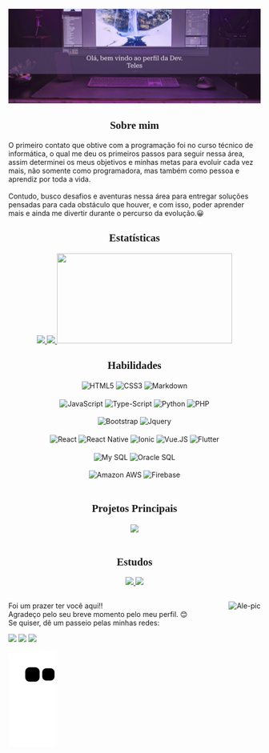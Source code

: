 ![HEADER](https://github.com/alliliumm/Alessandra-Teles/blob/main/Header.png)

<!--  
<div class="head">
  <img src="https://github.com/alliliumm/Alessandra-Teles/blob/main/Header.png">
  <br><br>
 <div align="center">
    <img height="80" width="80" src="https://github.com/alliliumm/Alessandra-Teles/blob/main/loading-done(2).gif">
  </div>
</div> -->

<div class="body">
  <div class="header">
  <div class="start-text">
    <div>
      <h2 align="center" style="font-family:Times" >Sobre mim</h2>
      <p>O primeiro contato que obtive com a programação foi no curso técnico de informática, o qual me deu os primeiros passos para seguir nessa área, assim determinei os meus objetivos e minhas metas para evoluir cada vez mais, não somente como programadora, mas também como pessoa e aprendiz por toda a vida. <br><br>
      Contudo, busco desafios e aventuras nessa área para entregar soluções pensadas para cada obstáculo que houver, e com isso, poder aprender mais e ainda me divertir durante o percurso da evolução.&#128512;
      </p>
    </div>
  </div>
  </div>


  <div class="main">

  <div>
    <h2 align="center" style="font-family:Times" >Estatísticas</h2>
  </div>

  <div class="git-status" align="center">
    <a href="https://github.com/alliliumm">
    <img height="180em" src="https://streak-stats.demolab.com?user=alliliumm&theme=bear&locale=pt_BR&date_format=j%20M%5B%20Y%5D&mode=weekly&background=000000&border=00A7EB&dates=FFFFFF"/>
    <img height="180em" src="https://github-readme-stats-git-masterrstaa-rickstaa.vercel.app/api/top-langs/?username=alliliumm&layout=compact&langs_count=8&bg_color=000&border_color=30A3DC&title_color=E03C8A&text_color=FFFFFF"/>
    </a>
    <a href="https://wakatime.com/@alliliumm">
    <img height="180em" width="350px" src="https://github-readme-stats.vercel.app/api/wakatime?username=alliliumm&theme=bear&theme=bear&bg_color=000&border_color=30A3DC&title_color=E03C8A&text_color=FFFFFF"/>
    </a>
  </div>

  <div>
    <h2 align="center" style="font-family:Times" >Habilidades</h2>
  </div>

  <div class="git-lang-text" align="center" style="display: inline_block">
    <img align="center" alt="HTML5" src="https://img.shields.io/badge/HTML5-000?style=for-the-badge&logo=html5">
    <img align="center" alt="CSS3" src="https://img.shields.io/badge/CSS3-000?style=for-the-badge&logo=css3&logoColor=264CE4">
    <img align="center" alt="Markdown" src="https://img.shields.io/badge/Markdown-000?style=for-the-badge&logo=markdown">
  </div>
  <div class="git-languages" align="center" style="display: inline_block"><br>
    <img align="center" alt="JavaScript" src="https://img.shields.io/badge/JavaScript-000?style=for-the-badge&logo=javascript">
    <img align="center" alt="Type-Script"  src="https://img.shields.io/badge/TypeScript-000?style=for-the-badge&logo=typescript">
    <img align="center" alt="Python"  src="https://img.shields.io/badge/Python-000?style=for-the-badge&logo=python">
    <img align="center" alt="PHP" src="https://img.shields.io/badge/PHP-000?style=for-the-badge&logo=php">
  </div>
  <div class="git-bibliotecas" align="center" style="display: inline_block"><br>
    <img align="center" alt="Bootstrap" src="https://img.shields.io/badge/Bootstrap-000?style=for-the-badge&logo=bootstrap">
    <img align="center" alt="Jquery"  src="https://img.shields.io/badge/Jquery-000?style=for-the-badge&logo=jquery">
  </div>
  <div class="git-frameworks" align="center" style="display: inline_block"><br>
    <img align="center" alt="React" src="https://img.shields.io/badge/React-000?style=for-the-badge&logo=react">
    <img align="center" alt="React Native"  src="https://img.shields.io/badge/React_Native-000?style=for-the-badge&logo=react">    
    <img align="center" alt="Ionic" src="https://img.shields.io/badge/Ionic-000?style=for-the-badge&logo=ionic">
    <img align="center" alt="Vue.JS"  src="https://img.shields.io/badge/VueJS-000?style=for-the-badge&logo=vue.js">
    <img align="center" alt="Flutter"  src="https://img.shields.io/badge/Flutter-000?style=for-the-badge&logo=flutter">
  </div>
  <div class="git-bancos" align="center" style="display: inline_block"><br>
    <img align="center" alt="My SQL" src="https://img.shields.io/badge/MY_SQL-000?style=for-the-badge&logo=mysql">
    <img align="center" alt="Oracle SQL"  src="https://img.shields.io/badge/Oracle-000?style=for-the-badge&logo=oracle"> 
  </div>
  <div class="git-clouds" align="center" style="display: inline_block"><br>
    <img align="center" alt="Amazon AWS" src="https://img.shields.io/badge/Amazon_AWS-000?style=for-the-badge&logo=amazonaws">
    <img align="center" alt="Firebase"  src="https://img.shields.io/badge/Firebase-000?style=for-the-badge&logo=firebase"> 
  </div>
  
  <br>

  <div>
    <h2 align="center" style="font-family:Times" >Projetos Principais</h2>
  </div> 

  <div class="git-repos" align="center">
  <a href="https://github.com/alliliumm/Adminio-APP">
    <img align="center" src="https://github-readme-stats.vercel.app/api/pin/?username=alliliumm&amp;repo=Adminio-APP&theme=bear&theme=bear&bg_color=000&border_color=30A3DC&title_color=E03C8A&text_color=FFFFFF" style="max-width: 100%;">
  </a>
  </div>

  <br>
    <div>
    <h2 align="center" style="font-family:Times" >Estudos</h2>
  </div> 

  <div class="git-repos" align="center">
  <a href="https://github.com/alliliumm/Projetos-Estudos">
    <img src="https://github-readme-stats.vercel.app/api/pin/?username=alliliumm&amp;repo=Projetos-Estudos&theme=bear&theme=bear&bg_color=000&border_color=30A3DC&title_color=E03C8A&text_color=FFFFFF" style="max-width: 100%;">
  </a>
  <a href="https://github.com/alliliumm/Estudos">
    <img src="https://github-readme-stats.vercel.app/api/pin/?username=alliliumm&amp;repo=Estudos&theme=bear&theme=bear&bg_color=000&border_color=30A3DC&title_color=E03C8A&text_color=FFFFFF" style="max-width: 100%;">
  </a>
  </div>


  </div>

##

  <div class="footer">
    <div>
      <img align="right" alt="Ale-pic" height="150" src="https://github.com/alliliumm/alliliumm/blob/main/perf-v1.png">
    </div>
    <div class="end-text">
      <p>Foi um prazer ter você aqui!!<br> 
      Agradeço pelo seu breve momento pelo meu perfil. &#128522;<br>
      Se quiser, dê um passeio pelas minhas redes:
      </p>
      <div class="header-socials">
        <a href="https://www.linkedin.com/in/alessandra-teles911" target="_blank"><img src="https://img.shields.io/badge/-LinkedIn-%230077B5?style=for-the-badge&logo=linkedin&logoColor=white" target="_blank"></a> 
        <a href="https://gitlab.com/alessandrateles911" target="_blank"><img src="https://img.shields.io/badge/GitLab-330F63?style=for-the-badge&logo=gitlab&logoColor=white" target="_blank"></a> 
        <a href="mailto:alessandrateles911@gmail.com"><img src="https://img.shields.io/badge/Gmail-D14836?style=for-the-badge&logo=gmail&logoColor=white" target="_blank"></a>
      </div>
    </div>
  </div>

  ![Snake animation](https://github.com/alliliumm/alliliumm/blob/output/github-contribution-grid-snake.svg)
</div>

<!--https://shields.io/badges-->
<!--https://github.com/elidianaandrade/dio-lab-open-source/tree/main-->

